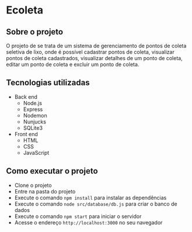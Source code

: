 # Ecoleta

## Sobre o projeto

O projeto de se trata de um sistema de gerenciamento de pontos de coleta seletiva de lixo, onde é possível cadastrar pontos de coleta, visualizar pontos de coleta cadastrados, visualizar detalhes de um ponto de coleta, editar um ponto de coleta e excluir um ponto de coleta.

## Tecnologias utilizadas
- Back end
    - Node.js
    - Express
    - Nodemon
    - Nunjucks
    - SQLite3
- Front end
    - HTML
    - CSS
    - JavaScript

## Como executar o projeto

- Clone o projeto
- Entre na pasta do projeto
- Execute o comando `npm install` para instalar as dependências
- Execute o comando `node src/database/db.js` para criar o banco de dados
- Execute o comando `npm start` para iniciar o servidor
- Acesse o endereço `http://localhost:3000` no seu navegador

